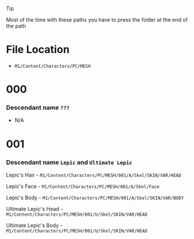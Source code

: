 

>[!TIP]
> Most of the time with these paths you have to press the folder at the end of the path
>
>
>



# File Location 

* `M1/Content/Characters/PC/MESH`


# 000
### Descendant name `???`
- N/A 


# 001
### Descendant name `Lepic` and ` Ultimate Lepic `
 
 
 Lepic's Hair - `M1/Content/Characters/PC/MESH/001/A/Skel/SKIN/VAR/HEAD`
 
 
 Lepic's Face - `M1/Content/Characters/PC/MESH/001/A/Skel/Face`


 Lepic's Body - `M1/Content/Characters/PC/MESH/001/A/Skel/SKIN/VAR/BODY`


 Ultimate Lepic's Head - `M1/Content/Characters/PC/MESH/001/U/Skel/SKIN/VAR/HEAD`


Ultimate Lepic's Body - `M1/Content/Characters/PC/MESH/001/U/Skel/SKIN/VAR/HEAD`
